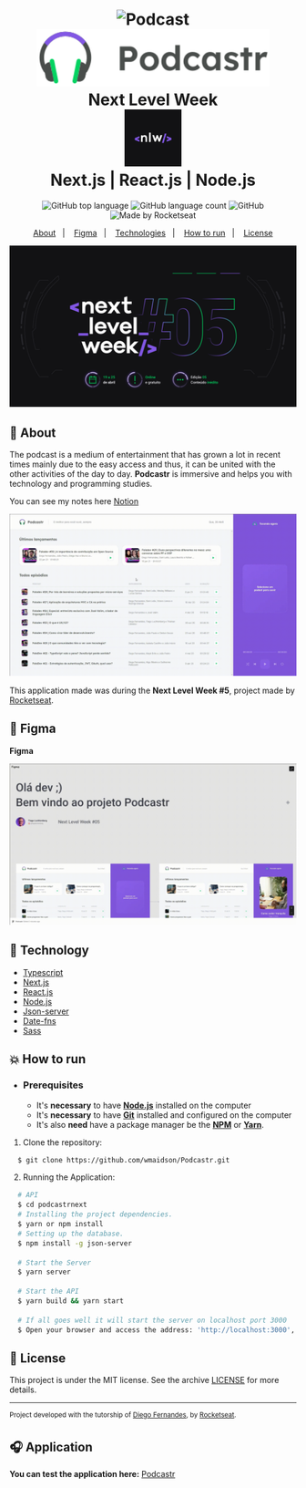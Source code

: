 <h1 align="center">
    <img alt="Podcast" src=".github/Capa.svg" height="600px" />
    <img alt="Podcastr" src=".github/logo.svg" height="100px" />
    <br>Next Level Week <br/>
    <img alt="NLW" src=".github/nlw.png" height="100px" />
    <br>
    Next.js | React.js | Node.js
</h1>

<p align="center">
  <img alt="GitHub top language" src="https://img.shields.io/github/languages/top/wmaidson/Podcastr?style=flat-square&color=9164FA&labelColor=000000&logo=typescript">
  <img alt="GitHub language count" src="https://img.shields.io/github/languages/count/wmaidson/Podcastr?style=flat-square&color=9164FA&labelColor=000000">
  <img alt="GitHub" src="https://img.shields.io/github/license/wmaidson/Podcastr?style=flat-square&color=9164FA&labelColor=000000"> 
  <img alt="Made by Rocketseat" src="https://img.shields.io/badge/made%20by-Rocketseat-%237519C1?style=flat-square&logo=react&color=9164FA&labelColor=000000"><br/>
</p>
<p align="center">
  <a href="#book-about">About</a>&nbsp;&nbsp;&nbsp;|&nbsp;&nbsp;&nbsp;
  <a href="#newspaper-figma">Figma</a>&nbsp;&nbsp;&nbsp;|&nbsp;&nbsp;&nbsp;
  <a href="#rocket-technology">Technologies</a>&nbsp;&nbsp;&nbsp;|&nbsp;&nbsp;&nbsp;
  <a href="#boom-how-to-run">How to run</a>&nbsp;&nbsp;&nbsp;|&nbsp;&nbsp;&nbsp;
  <a href="#memo-license">License</a>
</p>

<p align="center">
  <img alt="date" width="650px" src="./.github/nlw5.jpg" />
<p>

## :book: About

The podcast is a medium of entertainment that has grown a lot in recent times mainly due to the easy access and thus, it can be united with the other activities of the day to day.
**Podcastr** is immersive and helps you with technology and programming studies.

You can see my notes here [Notion](https://www.notion.so/Next-Level-Week-b9340ecd4b3d43c0ba50bf9741133a28)

![podcastr](https://raw.githubusercontent.com/wmaidson/Podcastr/master/.github/Podcastr.gif)
  
This application made was during the **Next Level Week #5**, project made by [Rocketseat](https://rocketseat.com.br/).

## :newspaper: Figma


**Figma**

[![Figma](https://raw.githubusercontent.com/wmaidson/Podcastr/master/.github/figma.gif)](https://www.figma.com/file/Ac8023WDzPi1snfkYCLw6j/Podcastr?node-id=160%3A2761)

## :rocket: Technology

-  [Typescript](https://www.typescriptlang.org/)
-  [Next.js](https://nextjs.org/)
-  [React.js](https://reactjs.org/)
-  [Node.js](https://nodejs.org/en/)
-  [Json-server](https://www.npmjs.com/package/json-server/)
-  [Date-fns](https://date-fns.org/)
-  [Sass](https://sass-lang.com/)

## :boom: How to run

- ### **Prerequisites**

  - It's **necessary** to have **[Node.js](https://nodejs.org/en/)** installed on the computer
  - It's  **necessary** to have  **[Git](https://git-scm.com/)** installed and configured on the computer
  - It's also **need** have a package manager be the **[NPM](https://www.npmjs.com/)** or **[Yarn](https://yarnpkg.com/)**.

1. Clone the repository:

```sh
  $ git clone https://github.com/wmaidson/Podcastr.git
```

2. Running the Application:

```sh
  # API
  $ cd podcastrnext
  # Installing the project dependencies.
  $ yarn or npm install
  # Setting up the database.
  $ npm install -g json-server

  # Start the Server
  $ yarn server
  
  # Start the API
  $ yarn build && yarn start

  # If all goes well it will start the server on localhost port 3000
  $ Open your browser and access the address: 'http://localhost:3000',
```

## :memo: License

This project is under the MIT license. See the archive [LICENSE](LICENSE.md) for more details.

---
<sup>Project developed with the tutorship of [Diego Fernandes](https://github.com/diego3g), by [Rocketseat](rocketseat.com.br).</sup>

## :headphones: Application

**You can test the application here:** [Podcastr](https://wpodicastr.herokuapp.com)
